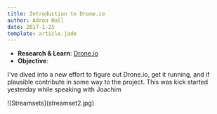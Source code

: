 ```yaml
---
title: Introduction to Drone.io
author: Adron Hall
date: 2017-1-25
template: article.jade
---
```

* **Research & Learn**: [Drone.io](https://github.com/drone/drone)
* **Objective**:

I've dived into a new effort to figure out Drone.io, get it running, and if plausible contribute in some way to the project. This was kick started yesterday while speaking with Joachim



<span class="more"></span>



<div class="image float-right">
    ![Streamsets](streamset2.jpg)
</div>
